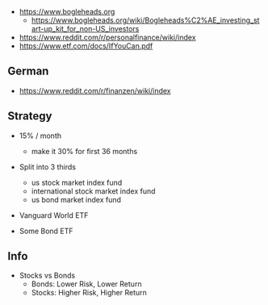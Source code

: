 - https://www.bogleheads.org
	- https://www.bogleheads.org/wiki/Bogleheads%C2%AE_investing_start-up_kit_for_non-US_investors
- https://www.reddit.com/r/personalfinance/wiki/index
- https://www.etf.com/docs/IfYouCan.pdf


## German
- https://www.reddit.com/r/finanzen/wiki/index


## Strategy
- 15% / month
	- make it 30% for first 36 months
- Split into 3 thirds
	- us stock market index fund
	- international stock market index fund
	- us bond market index fund
	
- Vanguard World ETF
- Some Bond ETF



## Info
- Stocks vs Bonds
	- Bonds: Lower Risk, Lower Return
	- Stocks: Higher Risk, Higher Return